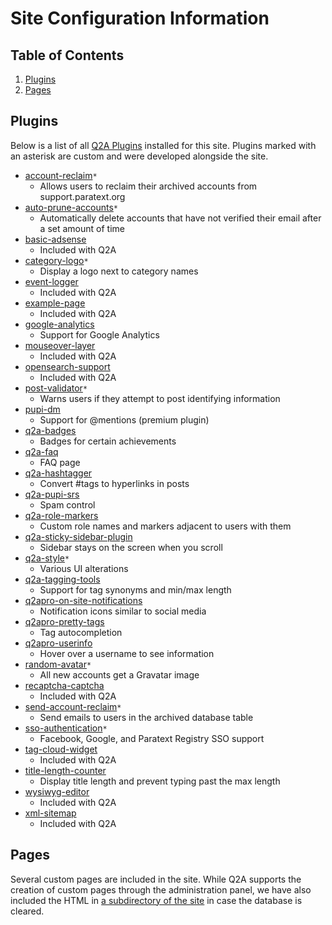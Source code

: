 # Site Configuration Information

## Table of Contents

1. [Plugins](#plugins)
1. [Pages](#pages)

## Plugins

Below is a list of all [Q2A Plugins](https://docs.question2answer.org/addons/plugins/) installed for this site. Plugins marked with an asterisk are custom and were developed alongside the site.

-   [account-reclaim](https://github.com/ubsicap/assure_support_site/tree/master/public/qa-plugin/account-reclaim)`*`
    -   Allows users to reclaim their archived accounts from support.paratext.org
-   [auto-prune-accounts](https://github.com/ubsicap/assure_support_site/tree/master/public/qa-plugin/auto-prune-accounts)`*`
    -   Automatically delete accounts that have not verified their email after a set amount of time
-   [basic-adsense](https://github.com/q2a/question2answer/tree/dev/qa-plugin/basic-adsense)
    -   Included with Q2A
-   [category-logo](https://github.com/ubsicap/assure_support_site/tree/master/public/qa-plugin/category-logo)`*`
    -   Display a logo next to category names
-   [event-logger](https://github.com/q2a/question2answer/tree/dev/qa-plugin/event-logger)
    -   Included with Q2A
-   [example-page](https://github.com/q2a/question2answer/tree/dev/qa-plugin/example-page)
    -   Included with Q2A
-   [google-analytics](https://github.com/kufeiko/QA-Google-Analytics-Plugin)
    -   Support for Google Analytics
-   [mouseover-layer](https://github.com/q2a/question2answer/tree/dev/qa-plugin/mouseover-layer)
    -   Included with Q2A
-   [opensearch-support](https://github.com/q2a/question2answer/tree/dev/qa-plugin/opensearch-support)
    -   Included with Q2A
-   [post-validator](https://github.com/ubsicap/assure_support_site/tree/master/public/qa-plugin/post-validator)`*`
    -   Warns users if they attempt to post identifying information
-   [pupi-dm](https://bitbucket.org/pupi1985/q2a-dynamic-mentions-public)
    -   Support for @mentions (premium plugin)
-   [q2a-badges](https://github.com/NoahY/q2a-badges)
    -   Badges for certain achievements
-   [q2a-faq](https://github.com/gturri/q2a-faq/)
    -   FAQ page
-   [q2a-hashtagger](https://github.com/pupi1985/q2a-hashtagger)
    -   Convert #tags to hyperlinks in posts
-   [q2a-pupi-srs](https://github.com/pupi1985/q2a-pupi-srs)
    -   Spam control
-   [q2a-role-markers](https://github.com/gurjyot/q2a-role-markers)
    -   Custom role names and markers adjacent to users with them
-   [q2a-sticky-sidebar-plugin](https://github.com/stefanmm/q2a-sticky-sidebar-plugin/)
    -   Sidebar stays on the screen when you scroll
-   [q2a-style](https://github.com/ubsicap/assure_support_site/tree/master/public/qa-plugin/q2a-style)`*`
    -   Various UI alterations
-   [q2a-tagging-tools](https://github.com/svivian/q2a-tagging-tools)
    -   Support for tag synonyms and min/max length
-   [q2apro-on-site-notifications](https://github.com/q2apro/q2apro-on-site-notifications)
    -   Notification icons similar to social media
-   [q2apro-pretty-tags](https://github.com/ProThoughts/q2apro-pretty-tags)
    -   Tag autocompletion
-   [q2apro-userinfo](https://github.com/ProThoughts/q2apro-userinfo)
    -   Hover over a username to see information
-   [random-avatar](https://github.com/ubsicap/assure_support_site/tree/master/public/qa-plugin/random-avatar)`*`
    -   All new accounts get a Gravatar image
-   [recaptcha-captcha](https://github.com/q2a/question2answer/tree/dev/qa-plugin/recaptcha-captcha)
    -   Included with Q2A
-   [send-account-reclaim](https://github.com/ubsicap/assure_support_site/tree/master/public/qa-plugin/send-account-reclaim)`*`
    -   Send emails to users in the archived database table
-   [sso-authentication](https://github.com/ubsicap/assure_support_site/tree/master/public/qa-plugin/sso-authentication)`*`
    -   Facebook, Google, and Paratext Registry SSO support
-   [tag-cloud-widget](https://github.com/q2a/question2answer/tree/dev/qa-plugin/tag-cloud-widget)
    -   Included with Q2A
-   [title-length-counter](https://github.com/MominRaza/title-length-counter)
    -   Display title length and prevent typing past the max length
-   [wysiwyg-editor](https://github.com/q2a/question2answer/tree/dev/qa-plugin/wysiwyg-editor)
    -   Included with Q2A
-   [xml-sitemap](https://github.com/q2a/question2answer/tree/dev/qa-plugin/xml-sitemap)
    -   Included with Q2A

## Pages

Several custom pages are included in the site. While Q2A supports the creation of custom pages through the administration panel, we have also included the HTML in [a subdirectory of the site](https://github.com/ubsicap/assure_support_site/tree/master/public/qa-custom-pages) in case the database is cleared.
